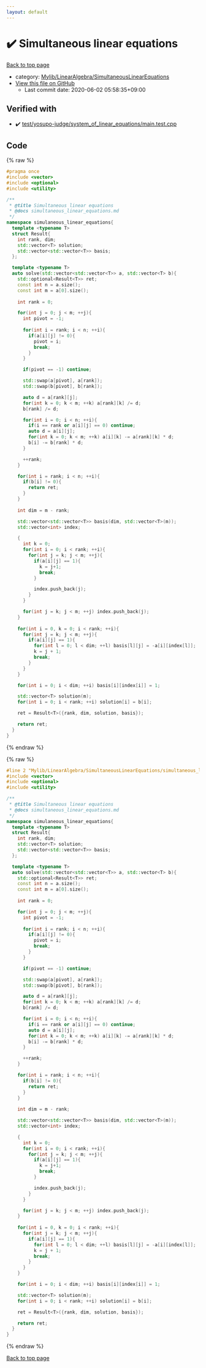 ```yaml
---
layout: default
---
```


<!-- mathjax config similar to math.stackexchange -->
<script type="text/javascript" async
  src="https://cdnjs.cloudflare.com/ajax/libs/mathjax/2.7.5/MathJax.js?config=TeX-MML-AM_CHTML">
</script>
<script type="text/x-mathjax-config">
  MathJax.Hub.Config({
    TeX: { equationNumbers: { autoNumber: "AMS" }},
    tex2jax: {
      inlineMath: [ ['$','$'] ],
      processEscapes: true
    },
    "HTML-CSS": { matchFontHeight: false },
    displayAlign: "left",
    displayIndent: "2em"
  });
</script>

<script type="text/javascript" src="https://cdnjs.cloudflare.com/ajax/libs/jquery/3.4.1/jquery.min.js"></script>
<script src="https://cdn.jsdelivr.net/npm/jquery-balloon-js@1.1.2/jquery.balloon.min.js" integrity="sha256-ZEYs9VrgAeNuPvs15E39OsyOJaIkXEEt10fzxJ20+2I=" crossorigin="anonymous"></script>
<script type="text/javascript" src="../../../../assets/js/copy-button.js"></script>
<link rel="stylesheet" href="../../../../assets/css/copy-button.css" />


# :heavy_check_mark: Simultaneous linear equations

<a href="../../../../index.html">Back to top page</a>

* category: <a href="../../../../index.html#0f2e8b5b008805076abcf42bbba8c8c1">Mylib/LinearAlgebra/SimultaneousLinearEquations</a>
* <a href="{{ site.github.repository_url }}/blob/master/Mylib/LinearAlgebra/SimultaneousLinearEquations/simultaneous_linear_equations.cpp">View this file on GitHub</a>
    - Last commit date: 2020-06-02 05:58:35+09:00




## Verified with

* :heavy_check_mark: <a href="../../../../verify/test/yosupo-judge/system_of_linear_equations/main.test.cpp.html">test/yosupo-judge/system_of_linear_equations/main.test.cpp</a>


## Code

<a id="unbundled"></a>
{% raw %}
```cpp
#pragma once
#include <vector>
#include <optional>
#include <utility>

/**
 * @title Simultaneous linear equations
 * @docs simultaneous_linear_equations.md
 */
namespace simulaneous_linear_equations{
  template <typename T>
  struct Result{
    int rank, dim;
    std::vector<T> solution;
    std::vector<std::vector<T>> basis;
  };

  template <typename T>
  auto solve(std::vector<std::vector<T>> a, std::vector<T> b){
    std::optional<Result<T>> ret;
    const int n = a.size();
    const int m = a[0].size();
  
    int rank = 0;

    for(int j = 0; j < m; ++j){
      int pivot = -1;
    
      for(int i = rank; i < n; ++i){
        if(a[i][j] != 0){
          pivot = i;
          break;
        }
      }

      if(pivot == -1) continue;

      std::swap(a[pivot], a[rank]);
      std::swap(b[pivot], b[rank]);

      auto d = a[rank][j];
      for(int k = 0; k < m; ++k) a[rank][k] /= d;
      b[rank] /= d;

      for(int i = 0; i < n; ++i){
        if(i == rank or a[i][j] == 0) continue;
        auto d = a[i][j];
        for(int k = 0; k < m; ++k) a[i][k] -= a[rank][k] * d;
        b[i] -= b[rank] * d;
      }

      ++rank;
    }

    for(int i = rank; i < n; ++i){
      if(b[i] != 0){
        return ret;
      }
    }
    
    int dim = m - rank;

    std::vector<std::vector<T>> basis(dim, std::vector<T>(m));
    std::vector<int> index;

    {
      int k = 0;
      for(int i = 0; i < rank; ++i){
        for(int j = k; j < m; ++j){
          if(a[i][j] == 1){
            k = j+1;
            break;
          }

          index.push_back(j);
        }
      }

      for(int j = k; j < m; ++j) index.push_back(j);
    }
    
    for(int i = 0, k = 0; i < rank; ++i){
      for(int j = k; j < m; ++j){
        if(a[i][j] == 1){
          for(int l = 0; l < dim; ++l) basis[l][j] = -a[i][index[l]];
          k = j + 1;
          break;
        }
      }
    }

    for(int i = 0; i < dim; ++i) basis[i][index[i]] = 1;

    std::vector<T> solution(m);
    for(int i = 0; i < rank; ++i) solution[i] = b[i];

    ret = Result<T>({rank, dim, solution, basis});

    return ret;
  }
}

```
{% endraw %}

<a id="bundled"></a>
{% raw %}
```cpp
#line 2 "Mylib/LinearAlgebra/SimultaneousLinearEquations/simultaneous_linear_equations.cpp"
#include <vector>
#include <optional>
#include <utility>

/**
 * @title Simultaneous linear equations
 * @docs simultaneous_linear_equations.md
 */
namespace simulaneous_linear_equations{
  template <typename T>
  struct Result{
    int rank, dim;
    std::vector<T> solution;
    std::vector<std::vector<T>> basis;
  };

  template <typename T>
  auto solve(std::vector<std::vector<T>> a, std::vector<T> b){
    std::optional<Result<T>> ret;
    const int n = a.size();
    const int m = a[0].size();
  
    int rank = 0;

    for(int j = 0; j < m; ++j){
      int pivot = -1;
    
      for(int i = rank; i < n; ++i){
        if(a[i][j] != 0){
          pivot = i;
          break;
        }
      }

      if(pivot == -1) continue;

      std::swap(a[pivot], a[rank]);
      std::swap(b[pivot], b[rank]);

      auto d = a[rank][j];
      for(int k = 0; k < m; ++k) a[rank][k] /= d;
      b[rank] /= d;

      for(int i = 0; i < n; ++i){
        if(i == rank or a[i][j] == 0) continue;
        auto d = a[i][j];
        for(int k = 0; k < m; ++k) a[i][k] -= a[rank][k] * d;
        b[i] -= b[rank] * d;
      }

      ++rank;
    }

    for(int i = rank; i < n; ++i){
      if(b[i] != 0){
        return ret;
      }
    }
    
    int dim = m - rank;

    std::vector<std::vector<T>> basis(dim, std::vector<T>(m));
    std::vector<int> index;

    {
      int k = 0;
      for(int i = 0; i < rank; ++i){
        for(int j = k; j < m; ++j){
          if(a[i][j] == 1){
            k = j+1;
            break;
          }

          index.push_back(j);
        }
      }

      for(int j = k; j < m; ++j) index.push_back(j);
    }
    
    for(int i = 0, k = 0; i < rank; ++i){
      for(int j = k; j < m; ++j){
        if(a[i][j] == 1){
          for(int l = 0; l < dim; ++l) basis[l][j] = -a[i][index[l]];
          k = j + 1;
          break;
        }
      }
    }

    for(int i = 0; i < dim; ++i) basis[i][index[i]] = 1;

    std::vector<T> solution(m);
    for(int i = 0; i < rank; ++i) solution[i] = b[i];

    ret = Result<T>({rank, dim, solution, basis});

    return ret;
  }
}

```
{% endraw %}

<a href="../../../../index.html">Back to top page</a>

